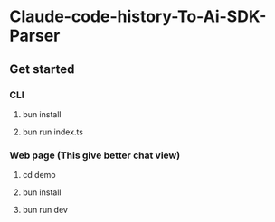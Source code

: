 # Claude-code-history-To-Ai-SDK-Parser

## Get started

### CLI

1. bun install

2. bun run index.ts

### Web page (This give better chat view)

1. cd demo

2. bun install

3. bun run dev
